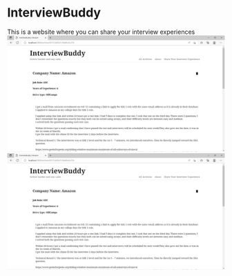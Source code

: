 # InterviewBuddy
This is a website where you can share your interview experiences
<img src = "./InterviewBuddy1.png">
<img src = "./InterviewBuddy1.png">